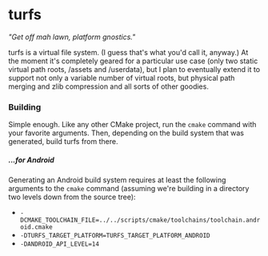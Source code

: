 turfs
=====
*"Get off mah lawn, platform gnostics."*

turfs is a virtual file system. (I guess that's what you'd call it, anyway.) At the moment it's completely geared for a particular use case (only two static virtual path roots, /assets and /userdata), but I plan to eventually extend it to support not only a variable number of virtual roots, but physical path merging and zlib compression and all sorts of other goodies.

### Building ###

Simple enough. Like any other CMake project, run the `cmake` command with your
favorite arguments. Then, depending on the build system that was generated,
build turfs from there.

##### ...for Android #####

Generating an Android build system requires at least the following arguments
to the `cmake` command (assuming we're building in a directory two levels down
from the source tree):

* `-DCMAKE_TOOLCHAIN_FILE=../../scripts/cmake/toolchains/toolchain.android.cmake`
* `-DTURFS_TARGET_PLATFORM=TURFS_TARGET_PLATFORM_ANDROID`
* `-DANDROID_API_LEVEL=14`

